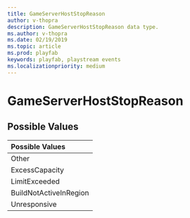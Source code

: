 ```yaml
---
title: GameServerHostStopReason
author: v-thopra
description: GameServerHostStopReason data type.
ms.author: v-thopra
ms.date: 02/19/2019
ms.topic: article
ms.prod: playfab
keywords: playfab, playstream events
ms.localizationpriority: medium
---
```


# GameServerHostStopReason

## Possible Values

|Possible Values|
| :--------------------|
|Other|
|ExcessCapacity|
|LimitExceeded|
|BuildNotActiveInRegion|
|Unresponsive|
